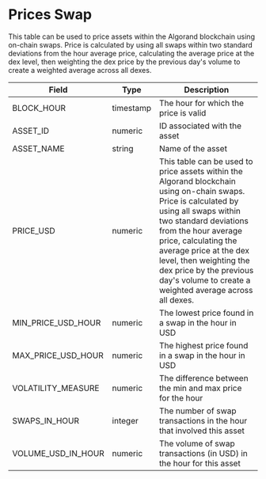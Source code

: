 # Prices Swap

This table can be used to price assets within the Algorand blockchain using on-chain swaps. Price is calculated by using all swaps within two standard deviations from the hour average price, calculating the average price at the dex level, then weighting the dex price by the previous day's volume to create a weighted average across all dexes.



| Field                 | Type      | Description                                                                                                                                                                                                                                                                                                                                             |
| --------------------- | --------- | ------------------------------------------------------------------------------------------------------------------------------------------------------------------------------------------------------------------------------------------------------------------------------------------------------------------------------------------------------- |
| BLOCK\_HOUR           | timestamp | The hour for which the price is valid                                                                                                                                                                                                                                                                                                                   |
| ASSET\_ID             | numeric   | ID associated with the asset                                                                                                                                                                                                                                                                                                                            |
| ASSET\_NAME           | string    | Name of the asset                                                                                                                                                                                                                                                                                                                                       |
| PRICE\_USD            | numeric   | This table can be used to price assets within the Algorand blockchain using on-chain swaps. Price is calculated by using all swaps within two standard deviations from the hour average price, calculating the average price at the dex level, then weighting the dex price by the previous day's volume to create a weighted average across all dexes. |
| MIN\_PRICE\_USD\_HOUR | numeric   | The lowest price found in a swap in the hour in USD                                                                                                                                                                                                                                                                                                     |
| MAX\_PRICE\_USD\_HOUR | numeric   | The highest price found in a swap in the hour in USD                                                                                                                                                                                                                                                                                                    |
| VOLATILITY\_MEASURE   | numeric   | The difference between the min and max price for the hour                                                                                                                                                                                                                                                                                               |
| SWAPS\_IN\_HOUR       | integer   | The number of swap transactions in the hour that involved this asset                                                                                                                                                                                                                                                                                    |
| VOLUME\_USD\_IN\_HOUR | numeric   | The volume of swap transactions (in USD) in the hour for this asset                                                                                                                                                                                                                                                                                     |
